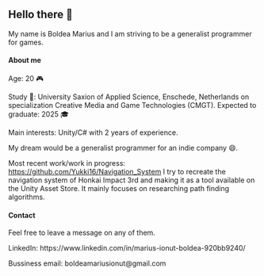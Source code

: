 <H2>Hello there 👋</H2>

My name is Boldea Marius and I am striving to be a generalist programmer for games.

<H4>About me</H4>
Age: 20 🎮</p>
Study 📖: University Saxion of Applied Science, Enschede, Netherlands on specialization Creative Media and Game Technologies (CMGT). Expected to graduate: 2025 🎓 </p>

Main interests: Unity/C# with 2 years of experience. </p>
My dream would be a generalist programmer for an indie company 😄.

Most recent work/work in progress: https://github.com/Yukki16/Navigation_System
I try to recreate the navigation system of Honkai Impact 3rd and making it as a tool available on the Unity Asset Store. It mainly focuses on researching path finding algorithms.

<H4>Contact</H4>
Feel free to leave a message on any of them.</p>
LinkedIn: https://www.linkedin.com/in/marius-ionut-boldea-920bb9240/</p>
Bussiness email: boldeamariusionut@gmail.com

<!---
Yukki16/Yukki16 is a ✨ special ✨ repository because its `README.md` (this file) appears on your GitHub profile.
You can click the Preview link to take a look at your changes.
--->
